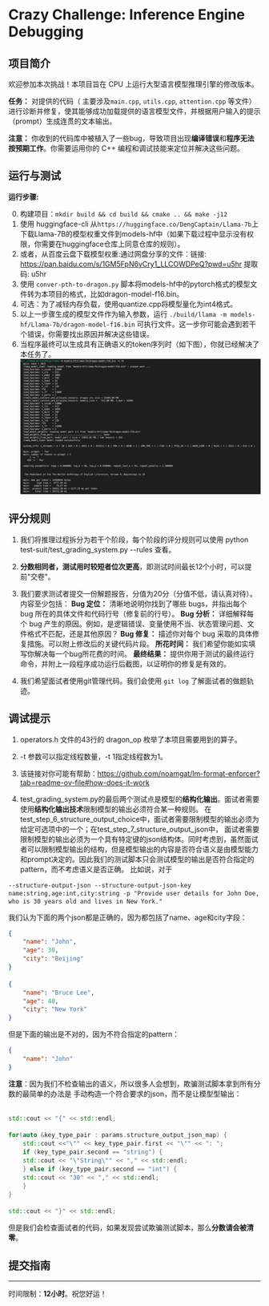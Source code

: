 # Crazy Challenge: Inference Engine Debugging

## 项目简介

欢迎参加本次挑战！本项目旨在 CPU 上运行大型语言模型推理引擎的修改版本。

**任务：** 对提供的代码（ 主要涉及`main.cpp`, `utils.cpp`, `attention.cpp` 等文件）进行诊断并修复，使其能够成功加载提供的语言模型文件，并根据用户输入的提示（prompt）生成连贯的文本输出。

**注意：** 你收到的代码库中被植入了一些bug，导致项目出现**编译错误**和**程序无法按预期工作**。你需要运用你的 C++ 编程和调试技能来定位并解决这些问题。

## 运行与测试

**运行步骤:**

0. 构建项目：`mkdir build && cd build && cmake .. && make -j12`
1. 使用 huggingface-cli 从`https://huggingface.co/DengCaptain/Llama-7b`上下载Llama-7B的模型权重文件到models-hf中（如果下载过程中显示没有权限，你需要在huggingface仓库上同意仓库的规则）。
2. 或者，从百度云盘下载模型权重:通过网盘分享的文件：链接: https://pan.baidu.com/s/1GM5FpN6yCry1_LLCOWDPeQ?pwd=u5hr 提取码: u5hr
3. 使用 `conver-pth-to-dragon.py` 脚本将models-hf中的pytorch格式的模型文件转为本项目的格式，比如dragon-model-f16.bin。
4. 可选：为了减轻内存负载，使用quantize.cpp将模型量化为int4格式。
5. 以上一步骤生成的模型文件作为输入参数，运行 `./build/llama -m models-hf/Llama-7b/dragon-model-f16.bin` 可执行文件。这一步你可能会遇到若干个错误，你需要找出原因并解决这些错误。
6. 当程序最终可以生成具有正确语义的token序列时（如下图），你就已经解决了本任务了。
![最后运行结果展示](figs/result.png)


## 评分规则

1. 我们将推理过程拆分为若干个阶段，每个阶段的评分规则可以使用 python test-suit/test_grading_system.py --rules 查看。

2. **分数相同者，测试用时较短者位次更高**，即测试时间最长12个小时，可以提前"交卷"。

3. 我们要求测试者提交一份解题报告，分值为20分（分值不低，请认真对待）。内容至少包括：
**Bug 定位：** 清晰地说明你找到了哪些 bugs，并指出每个 bug 所在的具体文件和代码行号（修复前的行号）。
**Bug 分析：** 详细解释每个 bug 产生的原因。例如，是逻辑错误、变量使用不当、状态管理问题、文件格式不匹配，还是其他原因？
**Bug 修复：** 描述你对每个 bug 采取的具体修复措施。可以附上修改后的关键代码片段。
**所花时间：** 我们希望你能如实填写你解决每一个bug所花费的时间。
**最终结果：** 提供你用于测试的最终运行命令，并附上一段程序成功运行后截图，以证明你的修复是有效的。

4. 我们希望面试者使用git管理代码。我们会使用 `git log` 了解面试者的做题轨迹。


## 调试提示

1. operators.h 文件的43行的 dragon_op 枚举了本项目需要用到的算子。

2. -t 参数可以指定线程数量，-t 1指定线程数为1。

3. 该链接对你可能有帮助：https://github.com/noamgat/lm-format-enforcer?tab=readme-ov-file#how-does-it-work

4. test_grading_system.py的最后两个测试点是模型的**结构化输出**。面试者需要使用**结构化输出技术**限制模型的输出必须符合某一种规则。
在test_step_6_structure_output_choice中，面试者需要限制模型的输出必须为给定可选项中的一个；在test_step_7_structure_output_json中，
面试者需要限制模型的输出必须为一个具有特定键的json结构体。同时考虑到，虽然面试者可以限制模型输出的结构，但是模型输出的内容是否符合语义是由模型能力
和prompt决定的。因此我们的测试脚本只会测试模型的输出是否符合指定的pattern，而不考虑语义是否正确。
比如说，对于

```shell
--structure-output-json --structure-output-json-key name:string,age:int,city:string -p "Provide user details for John Doe, who is 30 years old and lives in New York."
```

我们认为下面的两个json都是正确的，因为都包括了name、age和city字段：
```json
{
    "name": "John",
    "age": 30,
    "city": "Beijing"
}

{
    "name": "Bruce Lee",
    "age": 40,
    "city": "New York"
}
```

但是下面的输出是不对的，因为不符合指定的pattern：
```json
{
    "name": "John"
}
```

**注意**：因为我们不检查输出的语义，所以很多人会想到，欺骗测试脚本拿到所有分数的最简单的办法是
手动构造一个符合要求的json，而不是让模型型输出：

```C++

std::cout << "{" << std::endl;

for(auto &key_type_pair : params.structure_output_json_map) {
    std::cout <<"\"" << key_type_pair.first << "\"" << ": ";
    if (key_type_pair.second == "string") {
    std::cout << "\"String\"" << "," << std::endl;
    } else if (key_type_pair.second == "int") {
    std::cout << "30" << "," << std::endl;
    } 
}

std::cout << "}" << std::endl;

```

但是我们会检查面试者的代码，如果发现尝试欺骗测试脚本，那么**分数请会被清零**。


## 提交指南

---

时间限制：**12小时**。祝您好运！
